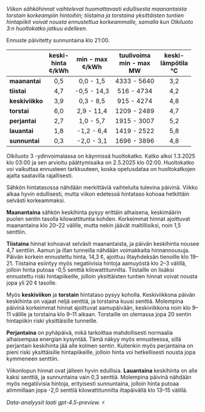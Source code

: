 *Viikon sähköhinnat vaihtelevat huomattavasti edullisesta maanantaista torstain korkeampiin hintoihin; tiistaina ja torstaina yksittäisten tuntien hintapiikit voivat nousta ennustettua korkeammalle, samalla kun Olkiluoto 3:n huoltokatko jatkuu edelleen.*

Ennuste päivitetty sunnuntaina klo 21:00.

|              | keski-<br>hinta<br>¢/kWh | min - max<br>¢/kWh | tuulivoima<br>min - max<br>MW | keski-<br>lämpötila<br>°C |
|:-------------|:----------------:|:----------------:|:-------------:|:-------------:|
| **maanantai**   |        0,5       |     0,0 - 1,5    |      4333 - 5640     |        3,2        |
| **tiistai**     |        4,7       |   -0,5 - 14,3    |       516 - 4734     |        4,2        |
| **keskiviikko** |        3,9       |     0,3 - 8,5    |       915 - 4274     |        4,8        |
| **torstai**     |        6,0       |    2,9 - 11,4    |      1209 - 2489     |        4,7        |
| **perjantai**   |        2,7       |     1,0 - 5,7    |      1915 - 3007     |        5,2        |
| **lauantai**    |        1,8       |   -1,2 - 6,4     |      1419 - 2522     |        5,8        |
| **sunnuntai**   |        0,3       |   -2,0 - 3,1     |      1696 - 3896     |        4,8        |

Olkiluoto 3 -ydinvoimalassa on käynnissä huoltokatko. Katko alkoi 1.3.2025 klo 03:00 ja sen arvioitu päättymisaika on 2.5.2025 klo 02:00. Huoltokatko voi vaikuttaa ennusteen tarkkuuteen, koska opetusdataa on huoltokatkojen ajalta saatavilla rajallisesti.

Sähkön hintatasossa nähdään merkittäviä vaihteluita tulevina päivinä. Viikko alkaa hyvin edullisesti, mutta viikon edetessä hintataso kohoaa hetkittäin selvästi korkeammaksi. 

**Maanantaina** sähkön keskihinta pysyy erittäin alhaisena, keskimäärin puolen sentin tasolla kilowattituntia kohden. Korkeimmat hinnat ajoittuvat maanantaina klo 20–22 välille, mutta nekin jäävät maltillisiksi, noin 1,5 senttiin. 

**Tiistaina** hinnat kohoavat selvästi maanantaista, ja päivän keskihinta nousee 4,7 senttiin. Aamun ja illan tunneilla nähdään voimakkaita hinnannousuja. Päivän korkein ennustettu hinta, 14,3 ¢, ajoittuu iltayhdeksän tienoille klo 19–21. Tiistaina esiintyy myös negatiivisia hintoja aamuyöstä klo 2–3 välillä, jolloin hinta putoaa -0,5 senttiä kilowattitunnilta. Tiistaille on lisäksi ennustettu riski hintapiikeille, jolloin yksittäisten tuntien hinnat voivat nousta jopa yli 20 ¢ tasolle.

Myös **keskiviikon** ja **torstain** hintataso pysyy koholla. Keskiviikkona päivän keskihinta on vajaat neljä senttiä, ja torstaina kuusi senttiä. Molempina päivinä korkeimmat hinnat ajoittuvat aamupäivään, keskiviikkona noin klo 9–11 välille ja torstaina klo 9–11 aikaan. Torstaille on olemassa jopa 20 sentin hintapiikin riski yksittäisille tunneille.

**Perjantaina** on pyhäpäivä, mikä tarkoittaa mahdollisesti normaalia alhaisempaa energian kysyntää. Tämä näkyy myös ennusteessa, sillä perjantain keskihinta jää alle kolmen sentin. Kuitenkin myös perjantaina on pieni riski yksittäisille hintapiikeille, jolloin hinta voi hetkellisesti nousta jopa kymmeneen senttiin.

Viikonlopun hinnat ovat jälleen hyvin edullisia. **Lauantaina** keskihinta on alle kaksi senttiä, ja sunnuntaina vain 0,3 senttiä. Molempina päivinä nähdään myös negatiivisia hintoja, erityisesti sunnuntaina, jolloin hinta putoaa alimmillaan jopa -2,0 senttiä kilowattitunnilta iltapäivällä klo 13–15 välillä.

*Data-analyysit laati gpt-4.5-preview.* ⚡
